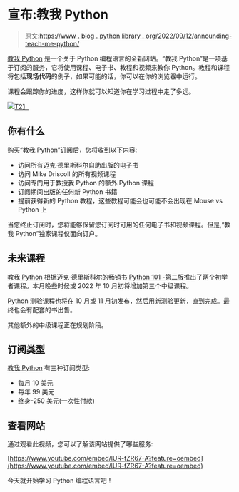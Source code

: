 # 宣布:教我 Python

> 原文:[https://www . blog . python library . org/2022/09/12/announding-teach-me-python/](https://www.blog.pythonlibrary.org/2022/09/12/announcing-teach-me-python/)

[教我 Python](https://www.teachmepython.com/) 是一个关于 Python 编程语言的全新网站。“教我 Python”是一项基于订阅的服务，它将使用课程、电子书、教程和视频来教你 Python。教程和课程将包括**现场代码**的例子，如果可能的话，你可以在你的浏览器中运行。

课程会跟踪你的进度，这样你就可以知道你在学习过程中走了多远。

[![](../Images/751a78cf4a6fbf5ed52f5d0cbae2726a.png)T2】](https://www.teachmepython.com/)

## 你有什么

购买“教我 Python”订阅后，您将收到以下内容:

*   访问所有迈克·德里斯科尔自助出版的电子书
*   访问 Mike Driscoll 的所有视频课程
*   访问专门用于教授我 Python 的额外 Python 课程
*   订阅期间出版的任何新 Python 书籍
*   提前获得新的 Python 教程，这些教程可能会也可能不会出现在 Mouse vs Python 上

当您终止订阅时，您将能够保留您订阅时可用的任何电子书和视频课程。但是,“教我 Python”独家课程仅面向订户。

## 未来课程

[教我 Python](https://www.teachmepython.com/) 根据迈克·德里斯科尔的畅销书 [Python 101 -第二版](https://leanpub.com/py101)推出了两个初学者课程。本月晚些时候或 2022 年 10 月初将增加第三个中级课程。

Python 测验课程也将在 10 月或 11 月初发布，然后用新测验更新，直到完成。最终也会有配套的书出售。

其他额外的中级课程正在规划阶段。

## 订阅类型

[教我 Python](https://www.teachmepython.com/subscriptions/) 有三种订阅类型:

*   每月 10 美元
*   每年 99 美元
*   终身-250 美元(一次性付款)

## 查看网站

通过观看此视频，您可以了解该网站提供了哪些服务:

[https://www.youtube.com/embed/lUR-fZR67-A?feature=oembed](https://www.youtube.com/embed/lUR-fZR67-A?feature=oembed)

今天就开始学习 Python 编程语言吧！